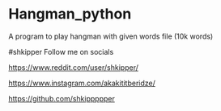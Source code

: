 # Hangman_python
A program to play hangman with given words file (10k words)


#shkipper Follow me on socials

https://www.reddit.com/user/shkipper/

https://www.instagram.com/akakititberidze/

https://github.com/shkippppper




